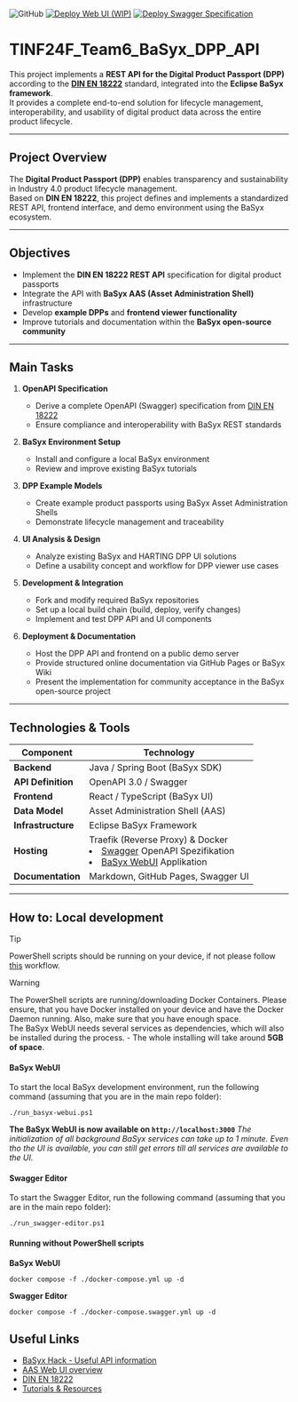 ![GitHub](https://img.shields.io/github/license/eclipse-basyx/basyx-aas-web-ui) [![Deploy Web UI (WIP)](https://github.com/DHBW-TINF24F/Team6-BaSyx-DPP-API/actions/workflows/deploy_webui.yml/badge.svg?branch=main)](https://github.com/DHBW-TINF24F/Team6-BaSyx-DPP-API/actions/workflows/deploy_webui.yml) [![Deploy Swagger Specification](https://github.com/DHBW-TINF24F/Team6-BaSyx-DPP-API/actions/workflows/deploy_swagger.yml/badge.svg)](https://github.com/DHBW-TINF24F/Team6-BaSyx-DPP-API/actions/workflows/deploy_swagger.yml)

#   TINF24F_Team6_BaSyx_DPP_API


This project implements a **REST API for the Digital Product Passport (DPP)** according to the [**DIN EN 18222**](PROJECT/DIN_EN_18222_Draft.pdf) standard, integrated into the **Eclipse BaSyx framework**.  
It provides a complete end-to-end solution for lifecycle management, interoperability, and usability of digital product data across the entire product lifecycle.

---

## Project Overview

The **Digital Product Passport (DPP)** enables transparency and sustainability in Industry 4.0 product lifecycle management.  
Based on **DIN EN 18222**, this project defines and implements a standardized REST API, frontend interface, and demo environment using the BaSyx ecosystem.

---

## Objectives

- Implement the **DIN EN 18222 REST API** specification for digital product passports  
- Integrate the API with **BaSyx AAS (Asset Administration Shell)** infrastructure  
- Develop **example DPPs** and **frontend viewer functionality**  
- Improve tutorials and documentation within the **BaSyx open-source community**

---

## Main Tasks

1. **OpenAPI Specification**  
   - Derive a complete OpenAPI (Swagger) specification from [DIN EN 18222](PROJECT/DIN_EN_18222_Draft.pdf)  
   - Ensure compliance and interoperability with BaSyx REST standards  

2. **BaSyx Environment Setup**  
   - Install and configure a local BaSyx environment  
   - Review and improve existing BaSyx tutorials  

3. **DPP Example Models**  
   - Create example product passports using BaSyx Asset Administration Shells  
   - Demonstrate lifecycle management and traceability  

4. **UI Analysis & Design**  
   - Analyze existing BaSyx and HARTING DPP UI solutions  
   - Define a usability concept and workflow for DPP viewer use cases  

5. **Development & Integration**  
   - Fork and modify required BaSyx repositories  
   - Set up a local build chain (build, deploy, verify changes)  
   - Implement and test DPP API and UI components  

6. **Deployment & Documentation**  
   - Host the DPP API and frontend on a public demo server  
   - Provide structured online documentation via GitHub Pages or BaSyx Wiki  
   - Present the implementation for community acceptance in the BaSyx open-source project

---

## Technologies & Tools

| Component | Technology |
|------------|-------------|
| **Backend** | Java / Spring Boot (BaSyx SDK) |
| **API Definition** | OpenAPI 3.0 / Swagger |
| **Frontend** | React / TypeScript (BaSyx UI) |
| **Data Model** | Asset Administration Shell (AAS) |
| **Infrastructure** | Eclipse BaSyx Framework |
| **Hosting** | <div>Traefik (Reverse Proxy) & Docker<br><li> [Swagger](https://srv01.noah-becker.de/uni/swe/swagger/) OpenAPI Spezifikation<br><li> [BaSyx WebUI](https://srv01.noah-becker.de/uni/swe/app/) Applikation</div> |
| **Documentation** | Markdown, GitHub Pages, Swagger UI |

---

## How to: Local development
> [!TIP]
> PowerShell scripts should be running on your device, if not please follow [this](#running-without-powershell-scripts) workflow.

> [!WARNING]
> The PowerShell scripts are running/downloading Docker Containers. Please ensure, that you have Docker installed on your device and have the Docker Daemon running. Also, make sure that you have enough space.<br>The BaSyx WebUI needs several services as dependencies, which will also be installed during the process. - The whole installing will take around **5GB of space**.

#### BaSyx WebUI
To start the local BaSyx development environment, run the following command (assuming that you are in the main repo folder):
```
./run_basyx-webui.ps1
```

**The BaSyx WebUI is now available on `http://localhost:3000`**
*The initialization of all background BaSyx services can take up to 1 minute. Even tho the UI is available, you can still get errors till all services are available to the UI.*

#### Swagger Editor
To start the Swagger Editor, run the following command (assuming that you are in the main repo folder):
```
./run_swagger-editor.ps1
```

#### Running without PowerShell scripts
**BaSyx WebUI**
```
docker compose -f ./docker-compose.yml up -d
```

**Swagger Editor**
```
docker compose -f ./docker-compose.swagger.yml up -d
```

## Useful Links
-   [BaSyx Hack - Useful API information](https://basyxhack.iese.de/docs.html#gettingstarted)
-   [AAS Web UI overview](https://wiki.basyx.org/en/latest/content/user_documentation/basyx_components/web_ui/index.html)
-   [DIN EN 18222](PROJECT/DIN_EN_18222_Draft.pdf)
-   [Tutorials & Resources](https://github.com/DHBW-TINF24F/.github/blob/main/Tutorials.md)
